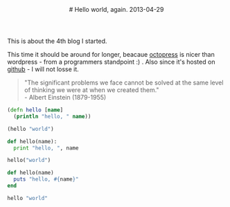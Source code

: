 <header>
  # Hello world, again.
  <time class="article-date" date="2013-4-29">2013-04-29</time>
</header>

This is about the 4th blog I started.

This time it should be around for longer, beacaue [octopress](http://octopress.org/) is nicer than wordpress - from a programmers standpoint :) .
Also since it's hosted on [github](www.github.com) - I will not losse it.

<blockquote>
  "The significant problems we face cannot be solved at the same level of thinking we were at when we created them."<br>
  - Albert Einstein (1879-1955)
</blockquote>

``` clojure
(defn hello [name]
  (println "hello, " name))

(hello "world")
```

``` python
def hello(name):
  print "hello, ", name

hello("world")
```

``` ruby
def hello(name)
  puts "hello, #{name}"
end

hello "world"
```
